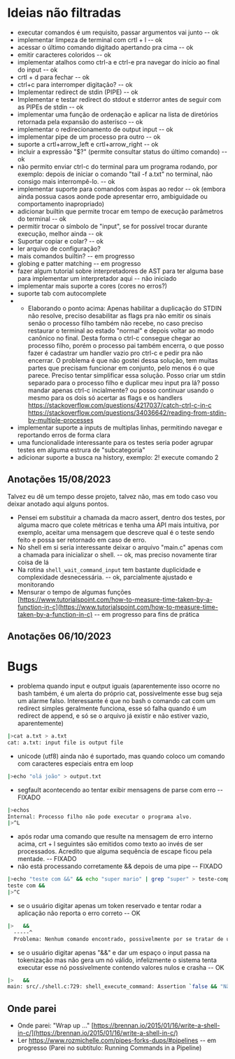 # Ideias não filtradas

* executar comandos é um requisito, passar argumentos vai junto -- ok
* implementar limpeza de terminal com crtl + l -- ok
* acessar o último comando digitado apertando pra cima -- ok
* emitir caracteres coloridos -- ok
* implementar atalhos como ctrl-a e ctrl-e pra navegar do início ao final do input -- ok
* crtl + d para fechar -- ok
* ctrl+c para interromper digitação? -- ok
* Implementar redirect de stdin (PIPE) -- ok
* Implementar e testar redirect do stdout e stderror antes de seguir com as PIPEs de stdin -- ok
* implementar uma função de ordenação e aplicar na lista de diretórios retornada pela expansão do asterísco -- ok
* implementar o redirecionamento de output input -- ok
* implementar pipe de um processo pra outro -- ok
* suporte a crtl+arrow_left e crtl+arrow_right -- ok
* incluir a expressão "$?" (permite consultar status do último comando) -- ok
* não permito enviar ctrl-c do terminal para um programa rodando, por exemplo: depois de iniciar o comando "tail -f a.txt" no terminal, não consigo mais interrompê-lo. -- ok
* implementar suporte para comandos com àspas ao redor -- ok (embora ainda possua casos aonde pode apresentar erro, ambiguidade ou comportamento inapropriado)
* adicionar builtin que permite trocar em tempo de execução parâmetros do terminal -- ok
* permitir trocar o símbolo de "input", se for possível trocar durante execução, melhor ainda -- ok
* Suportar copiar e colar? -- ok
* ler arquivo de configuração?
* mais comandos builtin? -- em progresso
* globing e patter matching -- em progresso
* fazer algum tutorial sobre interpretadores de AST para ter alguma base para implementar um interpretador aqui -- não iniciado
* implementar mais suporte a cores (cores no erros?)
* suporte tab com autocomplete
* * Elaborando o ponto acima: Apenas habilitar a duplicação do STDIN não resolve, preciso desabilitar as flags pra não emitir os sinais senão o processo filho também não recebe, no caso preciso restaurar o terminal ao estado "normal" e depois voltar ao modo canônico no final. Desta forma o ctrl-c consegue chegar ao processo filho, porém o processo pai também encerra, o que posso fazer é cadastrar um handler vazio pro ctrl-c e pedir pra não encerrar. O problema é que não gostei dessa solução, tem muitas partes que precisam funcionar em conjunto, pelo menos é o que parece. Preciso tentar simplificar essa solução.
Posso criar um stdin separado para o processo filho e duplicar meu input pra lá? posso mandar apenas ctrl-c incialmente? ou posso continuar usando o mesmo para os dois só acertar as flags e os handlers
    https://stackoverflow.com/questions/4217037/catch-ctrl-c-in-c
    https://stackoverflow.com/questions/34036642/reading-from-stdin-by-multiple-processes
* implementar suporte a inputs de multiplas linhas, permitindo navegar e reportando erros de forma clara
* uma funcionalidade interessante para os testes seria poder agrupar testes em alguma estrura de "subcategoria"
* adicionar suporte a busca na history, exemplo: 2! execute comando 2

## Anotações 15/08/2023

Talvez eu dê um tempo desse projeto, talvez não, mas em todo caso vou deixar anotado aqui alguns pontos.
* Pensei em substituir a chamada da macro assert, dentro dos testes, por alguma macro que colete métricas e tenha uma API mais
intuitiva, por exemplo, aceitar uma mensagem que descreve qual é o teste sendo feito e possa ser retornado em caso de erro.
* No shell em si seria interessante deixar o arquivo "main.c" apenas com a chamada para inicializar o shell. -- ok, mas preciso novamente tirar coisa de lá
* Na rotina `shell_wait_command_input` tem bastante duplicidade e complexidade desnecessária. -- ok, parcialmente ajustado e monitorando
* Mensurar o tempo de algumas funções [https://www.tutorialspoint.com/how-to-measure-time-taken-by-a-function-in-c](https://www.tutorialspoint.com/how-to-measure-time-taken-by-a-function-in-c) -- em progresso para fins de prática

## Anotações 06/10/2023

# Bugs

* problema quando input e output iguais (aparentemente isso ocorre no bash também, é um alerta do próprio cat, possivelmente esse bug seja um alarme falso. Interessante é que no bash o comando cat com um redirect simples geralmente funciona, esse só falha quando é um redirect de append, e só se o arquivo já existir e não estiver vazio, aparentemente)
```bash
|>cat a.txt > a.txt
cat: a.txt: input file is output file
```
* unicode (utf8) ainda não é suportado, mas quando coloco um comando com caracteres especiais entra em loop
```bash
|>echo "olá joão" > output.txt
```
* segfault acontecendo ao tentar exibir mensagens de parse com erro -- FIXADO
```bash
|>echos
Internal: Processo filho não pode executar o programa alvo.
|>^L
```
* após rodar uma comando que resulte na mensagem  de erro interno acima, crt + l seguintes são emitidos como texto ao invés de ser processados. Acredito que alguma sequência de escape ficou pela mentade. -- FIXADO
* não está processando corretamente && depois de uma pipe -- FIXADO
```bash
|>echo "teste com &&" && echo "super mario" | grep "super" > teste-complexo.txt && echo "depois"
teste com &&
|>^C
```
* se o usuário digitar apenas um token reservado e tentar rodar a aplicação não reporta o erro correto -- OK
```bash
|>   &&
  -----^
  Problema: Nenhum comando encontrado, possivelmente por se tratar de uma linha apenas com espaços.
```
* se o usuário digitar apenas "&&" e dar um espaço o input passa na tokenização mas não gera um nó válido, infelizmente o sistema tenta executar esse nó possivelmente contendo valores nulos e crasha -- OK
```bash
|>   && 
main: src/./shell.c:729: shell_execute_command: Assertion `false && "Não deveria ser atingido nunca"' failed.

```


## Onde parei

* Onde parei: "Wrap up ..." [https://brennan.io/2015/01/16/write-a-shell-in-c/](https://brennan.io/2015/01/16/write-a-shell-in-c/)
* Ler https://www.rozmichelle.com/pipes-forks-dups/#pipelines -- em progresso (Parei no subtítulo: Running Commands in a Pipeline)